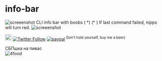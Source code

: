 # info-bar
![screeenshot](https://user-images.githubusercontent.com/18072680/94531077-adb0aa00-0244-11eb-87ec-2ddc887c5bcb.png)
CLI info bar with boobs ( &ast;) (&ast; ) If last command failed, nipps will turn red.
![screeenshot](https://user-images.githubusercontent.com/18072680/94531040-a093bb00-0244-11eb-854e-a4c6d9666236.png)

<a href="https://t.me/sshtobash"><img src="https://telegram.org/img/website_icon.svg" width="21"></a>
[![Twitter Follow](https://img.shields.io/twitter/follow/Vaniacer?style=social)](https://twitter.com/Vaniacer)
[![paypal](https://img.shields.io/badge/Donate-PayPal-green.svg)](https://paypal.me/sshto?locale.x=en_US) <sup>Don't hold yourself, buy me a beer)</sup>

СБПшка на пивас<br/>
![4food](https://github.com/user-attachments/assets/db4500f2-3399-469c-995e-808b87c48f1e)
